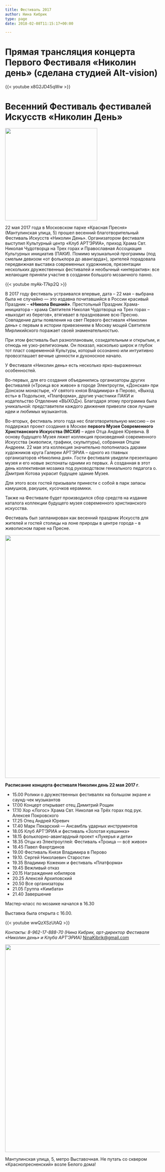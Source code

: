 ```yaml
---
title: Фестиваль 2017
author: Нина Кибрик
type: page
date: 2018-02-08T11:15:17+00:00

---
```

# Прямая трансляция концерта Первого Фестиваля &#171;Николин день&#187; (сделана студией Alt-vision)

{{< youtube x8G2JD45qWw >}}

# **Весенний Фестиваль фестивалей Искусств «Николин День»**

<img class="size-medium wp-image-16 alignleft" src="http://nikolinden.ru/wp-content/uploads/2017/04/cropped-Nikola_1700-300x300.jpg" alt="" width="300" height="300" srcset="http://nikolinden.ru/wp-content/uploads/2017/04/cropped-Nikola_1700-300x300.jpg 300w, http://nikolinden.ru/wp-content/uploads/2017/04/cropped-Nikola_1700-150x150.jpg 150w, http://nikolinden.ru/wp-content/uploads/2017/04/cropped-Nikola_1700-100x100.jpg 100w, http://nikolinden.ru/wp-content/uploads/2017/04/cropped-Nikola_1700-270x270.jpg 270w, http://nikolinden.ru/wp-content/uploads/2017/04/cropped-Nikola_1700-192x192.jpg 192w, http://nikolinden.ru/wp-content/uploads/2017/04/cropped-Nikola_1700-180x180.jpg 180w, http://nikolinden.ru/wp-content/uploads/2017/04/cropped-Nikola_1700-32x32.jpg 32w, http://nikolinden.ru/wp-content/uploads/2017/04/cropped-Nikola_1700.jpg 512w" sizes="(max-width: 300px) 100vw, 300px" />

22 мая 2017 года в Московском парке «Красная Пресня» (Мантулинская улица, 5) прошел весенний благотворительный Фестиваль Искусств «Николин День». Организатором фестиваля выступил Культурный центр «Клуб АРТ’ЭРИА», приход Храма Свт. Николая Чудотворца на Трех горах и Православная Ассоциация Культурных инициатив (ПАКИ). Помимо музыкальной программы (под смелым девизом «от фольклора до авангарда»), зрителей порадовала передвижная выставка современных художников, презентации нескольких дружественных фестивалей и необычный «интерактив»: все желающие приняли участие в создании большого мозаичного панно.

{{< youtube myAk-T7kp2Q >}}

В 2017 году фестиваль устраивался впервые, дата – 22 мая – выбрана была не случайно &#8212; это издавна почитавшийся в России красивый Праздник – **«Никола Вешний»**. Престольный Праздник Храма-инициатора – храма Святителя Николая Чудотворца на Трех горах – «выходит из берегов», втягивает в празднование всю Пресню. Совпадение даты появления на свет Первого фестиваля «Николин день» с первым в истории привезением в Москву мощей Святителя Мирликийского поражает своей знаменательностью.

При этом фестиваль был разноплановым, созидательным и открытым, и отнюдь не узко-религиозным. Он показал, насколько широк и глубок тот пласт современной Культуры, который осознанно или интуитивно провозглашает вечные ценности и духоносное начало.

У Фестиваля «Николин день» есть несколько ярко-выраженных особенностей.

Во-первых, для его создания объединились организаторы других фестивалей («Троица все живое» в городе Электроугли, «Донская» при Донском монастыре, «У святого князя Владимира» в Перово, «Выход есть» в Подольске, «Платформа», другие участники ПАКИ и издательство Отделение «ВЫХОД»). Благодаря этому программа была уникальной: представители каждого движения привезли свои лучшие идеи и любимых музыкантов.

Во-вторых, фестиваль этого года нес благотворительную миссию – он поддержал проект создания в Москве **первого Музея Современного Христианского Искусства (МСХИ)** – идея Отца Андрея Юревича. В основу будущего Музея ляжет коллекция произведений современного Искусства (живописи, графики, скульптуры), собранная Отцом Андреем. 22 мая эта коллекция значительно пополнилась дарами художников круга Галереи АРТ’ЭРИА – одного из главных организаторов «Николина дня». Гости фестиваля увидели презентацию музея и его новые экспонаты одними из первых. А созданная в этот день коллективная мозаика под руководством гениального педагога о. Дмитрия Котова украсит будущее здание Музея.

Для этого всех гостей призывали принести с собой в парк запасы камушков, ракушек, кусочков керамики.

Также на Фестивале будет производился сбор средств на издание каталога коллекции будущего музея современного христианского искусства.

Фестиваль был запланирован как весенний праздник Искусств для жителей и гостей столицы на лоне природы в центре города – в живописном парке на Пресне.

<img class="alignnone size-large wp-image-71" src="http://nikolinden.ru/wp-content/uploads/2017/04/Афиша-Николин-день-682x1024.jpg" alt="" width="525" height="788" srcset="http://nikolinden.ru/wp-content/uploads/2017/04/Афиша-Николин-день.jpg 682w, http://nikolinden.ru/wp-content/uploads/2017/04/Афиша-Николин-день-200x300.jpg 200w" sizes="(max-width: 525px) 100vw, 525px" />

**Расписание концерта фестиваля Николин день 22 мая 2017 г**.

  * 15.00 Ролики о дружественных фестивалях на большом экране и саунд-чек музыкантов
  * 17.00 Концерт открывает отец Димитрий Рощин
  * 17.10 Хор &#171;Логос&#187; Храма Свт. Николая на Трёх горах под рук. Алексея Покровского
  * 17.25 Отец Андрей Юревич
  * 17.40 Марк Пекарский &#8212; Ансамбль ударных инструментов
  * 18.05 Клуб АРТ&#8217;ЭРИА и фестиваль &#171;Золотая кувшинка&#187;
  * 18.15 фольклорно-авангардный проект &#171;Лукерья и дети&#187;
  * 18.35 Отцы из Электроуглей: Фестиваль &#171;Троица &#8212; всё живое&#187;
  * 18.45 Павел Фахртдинов
  * 19.00 Фестиваль Князя Владимира в Перово
  * 19.10. Сергей Николаевич Старостин
  * 19.35 Владимир Кожекин и фестиваль &#171;Платформа&#187;
  * 19.45 Вежливый отказ
  * 20.15 Награждение юбиляров
  * 20.25 Алексей Архиповский
  * 20.50 Все организаторы
  * 21.05 Группа &#171;Кимбата&#187;
  * 21.40 Завершение

Мастер-класс по мозаике начался в 16.30
  
Выставка была открыта с 16.00.

{{< youtube wwQzXSzUtAQ >}}

_Контакты: 8-962-17-888-70 (Нина Кибрик, арт-директор Фестиваля «Николин день» и Клуба АРТ’ЭРИА)_ <a href="mailto:Ninakibrik@gmail.com" target="_blank" rel="noopener noreferrer">NinaKibrik@gmail.com</a>

<img class="alignnone size-full wp-image-219" src="http://nikolinden.ru/wp-content/uploads/2017/04/Karta-festivalja.jpg" alt="" width="675" height="674" srcset="http://nikolinden.ru/wp-content/uploads/2017/04/Karta-festivalja.jpg 675w, http://nikolinden.ru/wp-content/uploads/2017/04/Karta-festivalja-150x150.jpg 150w, http://nikolinden.ru/wp-content/uploads/2017/04/Karta-festivalja-300x300.jpg 300w, http://nikolinden.ru/wp-content/uploads/2017/04/Karta-festivalja-100x100.jpg 100w" sizes="(max-width: 675px) 100vw, 675px" />

Мантулинская улица, 5, метро Выставочная. Не путать со сквером &#171;Краснопресненский&#187; возле Белого дома!
